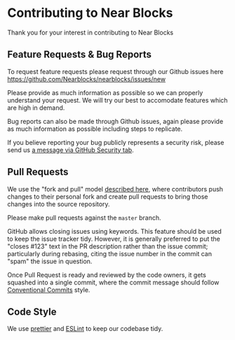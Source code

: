 # Contributing to Near Blocks

Thank you for your interest in contributing to Near Blocks

## Feature Requests & Bug Reports

To request feature requests please request through our Github issues here https://github.com/Nearblocks/nearblocks/issues/new

Please provide as much information as possible so we can properly understand your request. We will try our best to accomodate features which are high in demand.

Bug reports can also be made through Github issues, again please provide as much information as possible including steps to replicate.

If you believe reporting your bug publicly represents a security risk, please send us
[a message via GitHub Security tab](https://github.com/nearblocks/nearblocks/security/advisories).

## Pull Requests

We use the "fork and pull" model
[described here](https://help.github.com/en/github/collaborating-with-issues-and-pull-requests/about-collaborative-development-models),
where contributors push changes to their personal fork and create pull requests to bring those
changes into the source repository.

Please make pull requests against the `master` branch.

GitHub allows closing issues using keywords. This feature should be used to keep the issue tracker
tidy. However, it is generally preferred to put the "closes #123" text in the PR description
rather than the issue commit; particularly during rebasing, citing the issue number in the commit
can "spam" the issue in question.

Once Pull Request is ready and reviewed by the code owners, it gets squashed into a single commit,
where the commit message should follow
[Conventional Commits](https://commonwealth.im/near/proposal/discussion/264-the-commit-template)
style.

## Code Style

We use [prettier](https://prettier.io/) and [ESLint](https://eslint.org/) to keep our codebase tidy.
